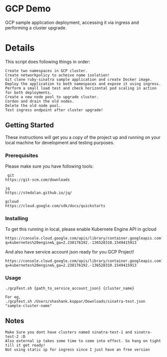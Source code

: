 # GCP Demo

GCP sample application deployment, accessing it via ingress and performing a cluster upgrade.

# Details
This script does following things in order:

```
Create two namespaces in GCP cluster.
Create networkpolicy to acheive name isolation!
Git clone ruby-sinatra sample application and create Docker image.
Deploy the application to both namespaces and expose it using ingress.
Perform a small load test and check horizontal pod scaling in action for both deployments.
Create a new node pool to upgrade cluster.
Cordon and drain the old nodes.
Delete the old node pool.
Test ingress endpoint after cluster upgrade!
```

## Getting Started

These instructions will get you a copy of the project up and running on your local machine for development and testing purposes.

### Prerequisites

Please make sure you have following tools:

```
 git
https://git-scm.com/downloads
```

```
jq
https://stedolan.github.io/jq/
```

```
gcloud
https://cloud.google.com/sdk/docs/quickstarts
```

### Installing

To get this running in local, please enable Kubernete Engine API in gcloud

```
https://console.cloud.google.com/apis/library/container.googleapis.com?q=kubernetes%20engine&_ga=2.238176192.-136528310.1549415913
```

And also have service account json ready for you GCP Project!

```
https://console.cloud.google.com/apis/library/container.googleapis.com?q=kubernetes%20engine&_ga=2.238176192.-136528310.1549415913
```

### Usage

```
./gcpTest.sh {path_to_service_account_json} {cluster_name}

For eg,
./gcpTest.sh /Users/shashank.koppar/Downloads/sinatra-test.json "sample-cluster-name"
```

## Notes

```
Make Sure you dont have clusters named sinatra-test-1 and sinatra-test-2 :D
Also external ip takes some time to come into effect. So hang on tight till it get ready!
Not using static ip for ingress since I just have an free version
```
